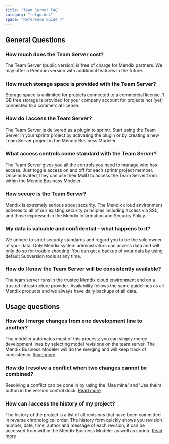 ```yaml
---
title: "Team Server FAQ"
category: "refguide4"
space: "Reference Guide 4"
---
```

## General Questions

### How much does the Team Server cost?

The Team Server (public version) is free of charge for Mendix partners. We may offer a Premium version with additional features in the future.

### How much storage space is provided with the Team Server?

Storage space is unlimited for projects connected to a commercial license. 1 GB free storage is provided for your company account for projects not (yet) connected to a commercial license.

### How do I access the Team Server?

The Team Server is delivered as a plugin to sprintr. Start using the Team Server in your sprintr project by activating the plugin or by creating a new Team Server project in the Mendix Business Modeler.

### What access controls come standard with the Team Server?

The Team Server gives you all the controls you need to manage who has access. Just toggle access on and off for each sprintr project member. Once activated, they can use their MxID to access the Team Server from within the Mendix Business Modeler.

### How secure is the Team Server?

Mendix is extremely serious about security. The Mendix cloud environment adheres to all of our existing security principles including access via SSL, and those expressed in the Mendix Information and Security Policy.

### My data is valuable and confidential – what happens to it?

We adhere to strict security standards and regard you to be the sole owner of your data. Only Mendix system administrators can access data and will only do so for trouble shooting. You can get a backup of your data by using default Subversion tools at any time.

### How do I know the Team Server will be consistently available?

The team server runs in the trusted Mendix cloud environment and on a trusted infrastructure provider. Availability follows the same guidelines as all Mendix products and we always have daily backups of all data.

## Usage questions

### How do I merge changes from one development line to another?

The modeler automates most of this process; you can simply merge development lines by selecting model revisions on the team server. The Mendix Business Modeler will do the merging and will keep track of consistency. [Read more](version-control-concepts)

### How do I resolve a conflict when two changes cannot be combined?

Resolving a conflict can be done in by using the 'Use mine' and 'Use theirs' button in the version control dock. [Read more](version-control-scenarios)

### How can I access the history of my project?

The history of the project is a list of all revisions that have been committed in reverse chronological order. The history form quickly shows you revision number, date, time, author and message of each revision; it can be accessed from within the Mendix Business Modeler as well as sprintr. [Read more](version-control-scenarios)
